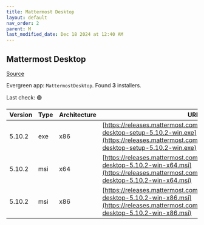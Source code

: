 ```yaml
---
title: Mattermost Desktop
layout: default
nav_order: 2
parent: M
last_modified_date: Dec 18 2024 at 12:40 AM
---
```


## Mattermost Desktop

[Source](https://github.com/mattermost/desktop)

Evergreen app: `MattermostDesktop`. Found **3** installers.

Last check: 🟢

| Version | Type | Architecture | URI                                                                                                                                                                              |
| ------- | ---- | ------------ | -------------------------------------------------------------------------------------------------------------------------------------------------------------------------------- |
| 5.10.2  | exe  | x86          | [https://releases.mattermost.com/desktop/5.10.2/mattermost-desktop-setup-5.10.2-win.exe](https://releases.mattermost.com/desktop/5.10.2/mattermost-desktop-setup-5.10.2-win.exe) |
| 5.10.2  | msi  | x64          | [https://releases.mattermost.com/desktop/5.10.2/mattermost-desktop-5.10.2-win-x64.msi](https://releases.mattermost.com/desktop/5.10.2/mattermost-desktop-5.10.2-win-x64.msi)     |
| 5.10.2  | msi  | x86          | [https://releases.mattermost.com/desktop/5.10.2/mattermost-desktop-5.10.2-win-x86.msi](https://releases.mattermost.com/desktop/5.10.2/mattermost-desktop-5.10.2-win-x86.msi)     |
